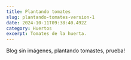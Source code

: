 ```yaml
---
title: Plantando tomates
slug: plantando-tomates-version-1
date: 2024-10-11T09:38:40.492Z
category: Huertos
excerpt: Tomates de la huerta.
---
```

B﻿log sin imágenes, plantando tomastes, prueba!